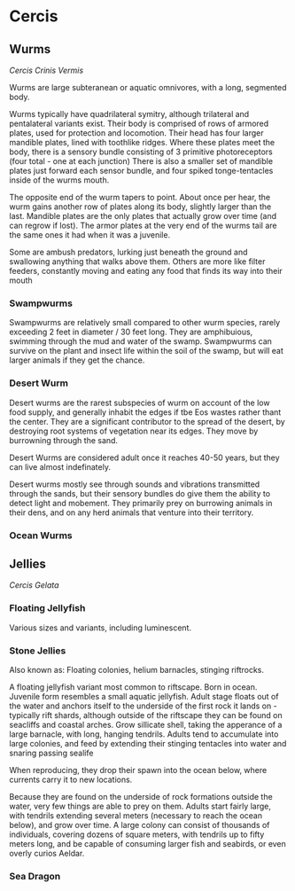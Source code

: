 # Cercis

## Wurms

*Cercis Crinis Vermis*

Wurms are large subteranean or aquatic omnivores, with a long, segmented body.

Wurms typically have quadrilateral symitry, although trilateral and pentalateral variants exist. Their body is comprised of rows of armored plates, used for protection and locomotion.
Their head has four larger mandible plates, lined with toothlike ridges. Where these plates meet the body, there is a sensory bundle consisting of 3 primitive photoreceptors (four total - one at each junction)
There is also a smaller set of mandible plates just forward each sensor bundle, and four spiked tonge-tentacles inside of the wurms mouth.

The opposite end of the wurm tapers to point. About once per hear, the wurm gains another row of plates along its body, slightly larger than the last. 
Mandible plates are the only plates that actually grow over time (and can regrow if lost). The armor plates at the very end of the wurms tail are the same ones it had when it was a juvenile. 

Some are ambush predators, lurking just beneath the ground and swallowing anything that walks above them. Others are more like filter feeders, constantly moving and eating any food that finds its way into their mouth



### Swampwurms

Swampwurms are relatively small compared to other wurm species, rarely exceeding 2 feet in diameter / 30 feet long.
They are amphibuious, swimming through the mud and water of the swamp.
Swampwurms can survive on the plant and insect life within the soil of the swamp, but will eat larger animals if they get the chance.

### Desert Wurm

Desert wurms are the rarest subspecies of wurm on account of the low food supply, and generally inhabit the edges if tbe Eos wastes rather thant the center. They are a significant contributor to the spread of the desert, 
by destroying root systems of vegetation near its edges. They move by burrowning through the sand.

Desert Wurms are considered adult once it reaches 40-50 years, but they can live almost indefinately.

Desert wurms mostly see through sounds and vibrations transmitted through the sands, but their sensory bundles do give them the ability to detect light and mobement.
They primarily prey on burrowing animals in their dens, and on any herd animals that venture into their territory. 

### Ocean Wurms

## Jellies

*Cercis Gelata*

### Floating Jellyfish

Various sizes and variants, including luminescent.

### Stone Jellies

Also known as: Floating colonies, helium barnacles, stinging riftrocks.

A floating jellyfish variant most common to riftscape.
Born in ocean. Juvenile form resembles a small aquatic jellyfish.
Adult stage floats out of the water and anchors itself to the underside of the first rock it lands on - typically rift shards, although outside of the riftscape they can be found on seacliffs and coastal arches.
Grow sillicate shell, taking the apperance of a large barnacle, with long, hanging tendrils.
Adults tend to accumulate into large colonies, and feed by extending their stinging tentacles into water and snaring passing sealife

When reproducing, they drop their spawn into the ocean below, where currents carry it to new locations.

Because they are found on the underside of rock formations outside the water, very few things are able to prey on them.
Adults start fairly large, with tendrils extending several meters (necessary to reach the ocean below), and grow over time.
A large colony can consist of thousands of individuals, covering dozens of square meters, with tendrils up to fifty meters long, and be capable of consuming larger fish and seabirds, or even overly curios Aeldar.
 


### Sea Dragon